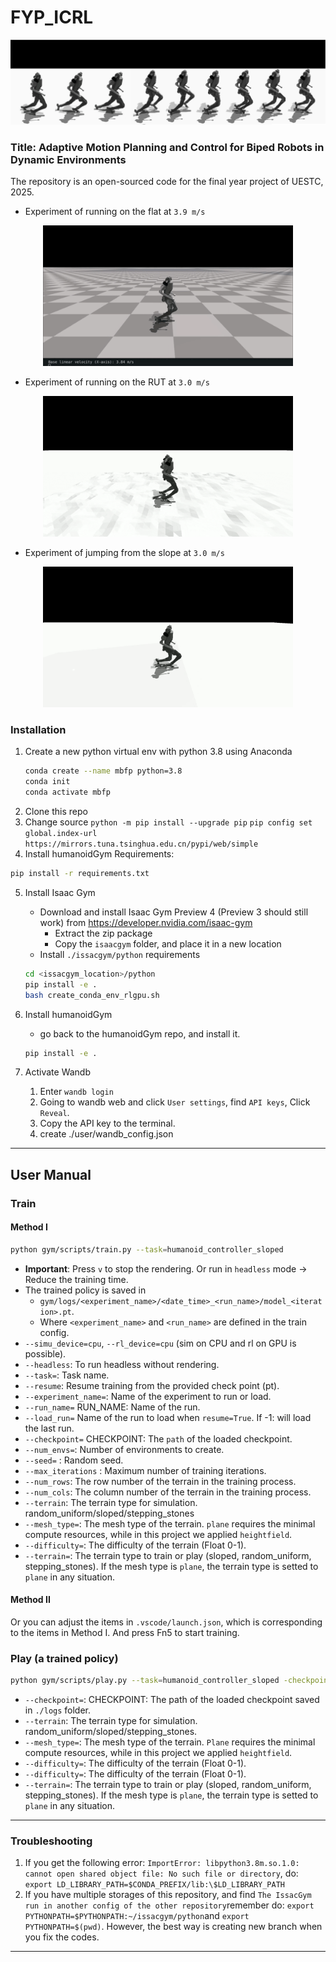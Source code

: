 # FYP_ICRL
<p align="center">
  <img src="./resources/media/fyp_pic.png" alt="Humanoid Running" />
</p>


### Title:  Adaptive Motion Planning and Control for Biped Robots in Dynamic Environments <br/> 
The repository is an open-sourced code for the final year project of UESTC, 2025. 

- Experiment of running on the flat at `3.9 m/s`
<p align="center">
  <img src="./resources/media/example_humanoid_running.gif" alt="Humanoid Running" width="400px" />
</p>

- Experiment of running on the RUT at `3.0 m/s`
<p align="center">
  <img src="./resources/media/example_random_running.gif" alt="Humanoid Running" width="400px" />
</p>

- Experiment of jumping from the slope at `3.0 m/s`
<p align="center">
  <img src="./resources/media/example_slope_jump.gif" alt="Humanoid Running" width="400px" />
</p>


### Installation ###
1. Create a new python virtual env with python 3.8 using Anaconda
   ```bash
   conda create --name mbfp python=3.8
   conda init
   conda activate mbfp
   ```
2. Clone this repo
3. Change source
  `python -m pip install --upgrade pip`
  `pip config set global.index-url https://mirrors.tuna.tsinghua.edu.cn/pypi/web/simple`
4. Install humanoidGym Requirements:
```bash
pip install -r requirements.txt
```
5. Install Isaac Gym
   - Download and install Isaac Gym Preview 4 (Preview 3 should still work) from https://developer.nvidia.com/isaac-gym
     - Extract the zip package
     - Copy the `isaacgym` folder, and place it in a new location
   - Install `./issacgym/python` requirements
   ```bash
   cd <issacgym_location>/python
   pip install -e .
   bash create_conda_env_rlgpu.sh
   ```
6. Install humanoidGym
    - go back to the humanoidGym repo, and install it.
    ```bash
    pip install -e .
    ```

7. Activate Wandb
   1. Enter `wandb login`
   2. Going to wandb web and click `User settings`, find `API keys`, Click `Reveal`.
   3. Copy the API key to the terminal.
   4. create ./user/wandb_config.json
---
## User Manual ##

### Train ###  
#### Method I
```bash
python gym/scripts/train.py --task=humanoid_controller_sloped
```
- **Important**: Press `v` to stop the rendering. Or run in `headless` mode -> Reduce the training time.
 - The trained policy is saved in 
   - `gym/logs/<experiment_name>/<date_time>_<run_name>/model_<iteration>.pt`. 
   - Where `<experiment_name>` and `<run_name>` are defined in the train config.
-  `--simu_device=cpu`, `--rl_device=cpu` (sim on CPU and rl on GPU is possible).
- `--headless`: To run headless without rendering.
 - `--task=`: Task name.
 - `--resume`: Resume training from the provided check point (pt).
 - `--experiment_name=`: Name of the experiment to run or load.
 - `--run_name=` RUN_NAME:  Name of the run.
 - `--load_run=` Name of the run to load when `resume=True`. If -1: will load the last run.
 - `--checkpoint=` CHECKPOINT: The `path` of the loaded checkpoint.
 - `--num_envs=`:  Number of environments to create.
 - `--seed=` :  Random seed.
 - `--max_iterations` :  Maximum number of training iterations.
 - `--num_rows`: The row number of the terrain in the training process.
 - `--num_cols`: The column number of the terrain in the training process.
 - `--terrain`: The terrain type for simulation. random_uniform/sloped/stepping_stones
 - `--mesh_type=`: The mesh type of the terrain. `plane` requires the minimal compute resources, while in this project we applied `heightfield`. 
 - `--difficulty=`: The difficulty of the terrain (Float 0-1).
 - `--terrain=`: The terrain type to train or play (sloped, random_uniform, stepping_stones). If the mesh type is `plane`, the terrain type is setted to `plane` in any situation.

#### Method II
Or you can adjust the items in `.vscode/launch.json`, which is corresponding to the items in Method I. And press Fn5 to start training.


### Play (a trained policy) ###  
```bash
python gym/scripts/play.py --task=humanoid_controller_sloped -checkpoint=logs/.../D-H-M.pt
```
 - `--checkpoint=`: CHECKPOINT: The path of the loaded checkpoint saved in `./logs` folder.
 - `--terrain`: The terrain type for simulation. random_uniform/sloped/stepping_stones.
  - `--mesh_type=`: The mesh type of the terrain. `Plane` requires the minimal compute resources, while in this project we applied `heightfield`. 
   - `--difficulty=`: The difficulty of the terrain (Float 0-1).
  - `--difficulty=`: The difficulty of the terrain (Float 0-1).
  - `--terrain=`: The terrain type to train or play (sloped, random_uniform, stepping_stones). If the mesh type is `plane`, the terrain type is setted to `plane` in any situation.

---
### Troubleshooting ###
1. If you get the following error: `ImportError: libpython3.8m.so.1.0: cannot open shared object file: No such file or directory`, do: `export LD_LIBRARY_PATH=$CONDA_PREFIX/lib:\$LD_LIBRARY_PATH`
2. If you have multiple storages of this repository, and find `The IssacGym run in another config of the other repository`remember do: `export PYTHONPATH=$PYTHONPATH:~/issacgym/python`and
`export PYTHONPATH=$(pwd)`. However, the best way is creating new branch when you fix the codes.
---

